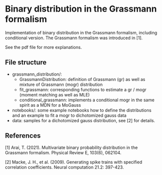 # Binary distribution in the Grassmann formalism
Implementation of binary distribution in the Grassmann formalism, including conditional version.
The Grassmann formalism was introduced in [1].

See the pdf file for more explanations.

## File structure
- grassmann_distribution/:
  - GrassmannDistribution: definition of Grassmann (gr) as well as mixture of Grassmann (mogr) distribution
  - fit_grassmann: corresponding functions to estimate a gr / mogr (moment matching as well as MLE)
  - conditional_grassmann: implements a conditional mogr in the same spirit as a MDN for a MoGauss
- notebooks/: some example notebooks how to define the distributions and an example to fit a mogr to dichotomized gauss data
- data: samples for a dichotomized gauss distribution, see [2] for details. 





## References

[1] Arai, T. (2021). Multivariate binary probability distribution in the Grassmann formalism. Physical Review E, 103(6), 062104.

[2] Macke, J. H., et al. (2009). Generating spike trains with specified correlation coefficients. Neural computation 21.2: 397-423.
